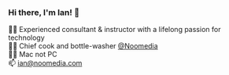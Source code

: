 ### Hi there, I'm Ian! 👋

👨‍🏫 Experienced consultant & instructor with a lifelong passion for technology </br>
👨‍🍳 Chief cook and bottle-washer [@Noomedia](https://github.com/noomedia/) </br>
🧑‍💻 Mac not PC </br>
📫 [ian@noomedia.com](mailto:ian@noomedia.com)

<!--
**ianjukes/ianjukes** is a ✨ _special_ ✨ repository because its `README.md` (this file) appears on your GitHub profile.

Here are some ideas to get you started:

- 🔭 I’m currently working on ...
- 🌱 I’m currently learning ...
- 👯 I’m looking to collaborate on ...
- 🤔 I’m looking for help with ...
- 💬 Ask me about ...
- 📫 How to reach me: ...
- 😄 Pronouns: ...
- ⚡ Fun fact: ...
-->
